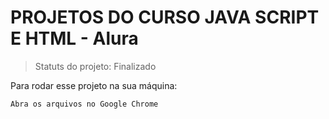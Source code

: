 <h1>PROJETOS DO CURSO JAVA SCRIPT E HTML - Alura</h1>

> Statuts do projeto: Finalizado

Para rodar esse projeto na sua máquina:

```
Abra os arquivos no Google Chrome
```

